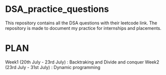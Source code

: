 # DSA_practice_questions

This repository contains all the DSA questions with their leetcode link. The repository is made to document my practice for internships and placements.

# PLAN  

Week1 (20th July - 23rd July) : Backtraking and Divide and conquer
Week2 (23rd July - 31st July) : Dynamic programming
